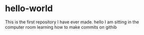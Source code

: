 # hello-world
This is the first repository I have ever made. 
hello I am sitting in the computer room learning how to make commits on githib 
